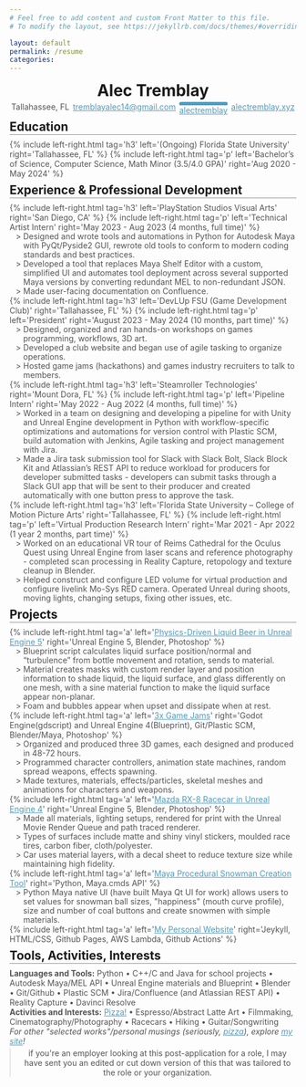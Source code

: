 ```yaml
---
# Feel free to add content and custom Front Matter to this file.
# To modify the layout, see https://jekyllrb.com/docs/themes/#overriding-theme-defaults

layout: default
permalink: /resume
categories:
---
```


<style>

@import url('https://fonts.googleapis.com/css2?family=Atkinson+Hyperlegible&display=swap');

.w {
  font-family: 'Atkinson Hyperlegible', monospace;
  max-width: 100%;
  margin-bottom: 0;
  padding: 1rem 2rem;
 }
h1, blockquote {
  margin: 0.2rem 0;
  text-align: center;
 }
h2 {
  border-bottom: 2px ridge;
  width: 100%;
  display: block;
  margin: 0.5rem 0;
 }
h3 {
  margin: 0.1rem 0;
  line-height: 1rem;
}
p, ul {
  margin: 0rem 0;
  color: #545454;
}
a {
  color: #519aba;
}
ul {
  display: block;
  line-height: 16px;
  list-style: "> ";
  padding-left: 1.5rem;
 }
.container {
  display: flex;
}
.container.space-around {
  justify-content: space-around;
} 
.container.space-between {  
  justify-content: space-between;
}
@media screen and (max-width: 750px) {
  .container.space-around {display: none;}
}
@media screen and (min-width: 750px) {
  .mobile-users-go-away {display: none;}
}
.fa-linkedin {
  color: white;
  background-color: #519aba;
  border-style: solid;
  border-color: #519aba;
  clip-path: inset(0% 0% 0% 0% round 4px);
}

</style>

<link rel="stylesheet" href="https://cdnjs.cloudflare.com/ajax/libs/font-awesome/4.7.0/css/font-awesome.min.css">

# Alec Tremblay

<div class="container space-around">
  <p>Tallahassee, FL</p>
  <a href="mailto:tremblayalec14@gmail.com">tremblayalec14@gmail.com</a>
  <span>
    <p class="fa fa-linkedin">  </p>
    <a href="https://www.linkedin.com/in/alectremblay/">alectremblay</a>
  </span>
  <a href="https://alectremblay.xyz/">alectremblay.xyz</a>
</div>


## Education 

{% include left-right.html tag='h3' left='(Ongoing) Florida State University' right='Tallahassee, FL' %}
{% include left-right.html tag='p' left='Bachelor’s of Science, Computer Science, Math Minor (3.5/4.0 GPA)' right='Aug 2020 - May 2024' %}


## Experience & Professional Development
{% include left-right.html tag='h3' left='PlayStation Studios Visual Arts' right='San Diego, CA' %}
{% include left-right.html tag='p' left='Technical Artist Intern' right='May 2023 - Aug 2023 (4 months, full time)' %}

- Designed and wrote tools and automations in Python for Autodesk Maya with PyQt/Pyside2 GUI, rewrote old tools to conform to modern coding standards and best practices.
- Developed a tool that replaces Maya Shelf Editor with a custom, simplified UI and automates tool deployment across several supported Maya versions by converting redundant MEL to non-redundant JSON.
- Made user-facing documentation on Confluence.

{% include left-right.html tag='h3' left='DevLUp FSU (Game Development Club)' right='Tallahassee, FL' %}
{% include left-right.html tag='p' left='President' right='August 2023 - May 2024 (10 months, part time)' %}

- Designed, organized and ran hands-on workshops on games programming, workflows, 3D art.
- Developed a club website and began use of agile tasking to organize operations.
- Hosted game jams (hackathons) and games industry recruiters to talk to members. 

{% include left-right.html tag='h3' left='Steamroller Technologies' right='Mount Dora, FL' %}
{% include left-right.html tag='p' left='Pipeline Intern' right='May 2022 - Aug 2022 (4 months, full time)' %}

- Worked in a team on designing and developing a pipeline for with Unity and Unreal Engine development in Python with workflow-specific optimizations and automations for version control with Plastic SCM, build automation with Jenkins, Agile tasking and project management with Jira.
- Made a Jira task submission tool for Slack with Slack Bolt, Slack Block Kit and Atlassian’s REST API to reduce workload for producers for developer submitted tasks - developers can submit tasks through a Slack GUI app that will be sent to their producer and created automatically with one button press to approve the task.


{% include left-right.html tag='h3' left='Florida State University – College of Motion Picture Arts' right='Tallahassee, FL' %}
{% include left-right.html tag='p' left='Virtual Production Research Intern' right='Mar 2021 - Apr 2022 (1 year 2 months, part time)' %}

- Worked on an educational VR tour of Reims Cathedral for the Oculus Quest using Unreal Engine from laser scans and reference photography - completed scan processing in Reality Capture, retopology and texture cleanup in Blender.
- Helped construct and configure LED volume for virtual production and configure livelink Mo-Sys RED camera. Operated Unreal during shoots, moving lights, changing setups, fixing other issues, etc.


## Projects

{% include left-right.html tag='a' left='[Physics-Driven Liquid Beer in Unreal Engine 5](https://alectremblay.xyz/landshark)' right='Unreal Engine 5, Blender, Photoshop' %}

- Blueprint script calculates liquid surface position/normal and “turbulence” from bottle movement and rotation, sends to material.
- Material creates masks with custom render layer and position information to shade liquid, the liquid surface, and glass differently on one mesh, with a sine material function to make the liquid surface appear non-planar.
- Foam and bubbles appear when upset and dissipate when at rest.


{% include left-right.html tag='a' left='[3x Game Jams](https://alectrem.itch.io)' right='Godot Engine(gdscript) and Unreal Engine 4(Blueprint), Git/Plastic SCM, Blender/Maya, Photoshop' %}

- Organized and produced three 3D games, each designed and produced in 48-72 hours.
- Programmed character controllers, animation state machines, random spread weapons, effects spawning.
- Made textures, materials, effects/particles, skeletal meshes and animations for characters and weapons.

{% include left-right.html tag='a' left='[Mazda RX-8 Racecar in Unreal Engine 4](https://alectremblay.xyz/rx8)' right='Unreal Engine 5, Blender, Photoshop' %}

- Made all materials, lighting setups, rendered for print with the Unreal Movie Render Queue and path traced renderer.
- Types of surfaces include matte and shiny vinyl stickers, moulded race tires, carbon fiber, cloth/polyester.
- Car uses material layers, with a decal sheet to reduce texture size while maintaining high fidelity.

{% include left-right.html tag='a' left='[Maya Procedural Snowman Creation Tool](https://devlup.org/projects/410635808345686016/view/procedural-snowman-in-maya-with-python)' right='Python, Maya.cmds API' %}

- Python Maya native UI (have built Maya Qt UI for work) allows users to set values for snowman ball sizes, "happiness" (mouth curve profile), size and number of coal buttons and create snowmen with simple materials.

{% include left-right.html tag='a' left='[My Personal Website](https://alectremblay.xyz/)' right='Jeykyll, HTML/CSS, Github Pages, AWS Lambda, Github Actions' %}

## Tools, Activities, Interests
**Languages and Tools:** Python • C++/C and Java for school projects • Autodesk Maya/MEL API • Unreal Engine materials and Blueprint • Blender • Git/Github • Plastic SCM • Jira/Confluence (and Atlassian REST API) • Reality Capture • Davinci Resolve  
**Activities and Interests:** [Pizza!](https://alectremblay.xyz/pizza/) • Espresso/Abstract Latte Art • Filmmaking, Cinematography/Photography • Racecars • Hiking • Guitar/Songwriting

*For other "selected works"/personal musings (seriously, [pizza](https://alectremblay.xyz/pizza/)), explore [my site](https://alectremblay.xyz/)!*

> if you're an employer looking at this post-application for a role, I may have sent you an edited or cut down version of this that was tailored to the role or your organization.